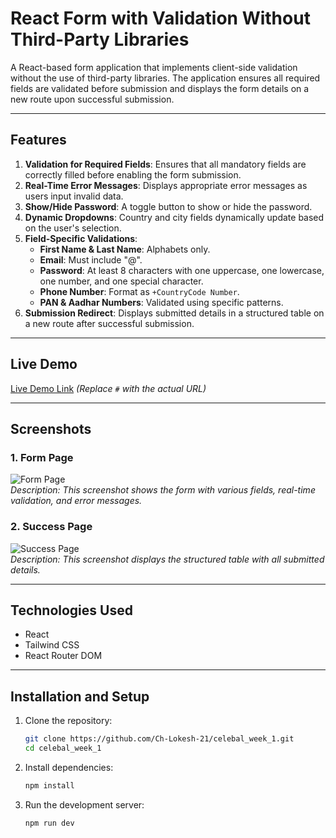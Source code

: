 # React Form with Validation Without Third-Party Libraries

A React-based form application that implements client-side validation without the use of third-party libraries. The application ensures all required fields are validated before submission and displays the form details on a new route upon successful submission.

---

## Features

1. **Validation for Required Fields**: Ensures that all mandatory fields are correctly filled before enabling the form submission.
2. **Real-Time Error Messages**: Displays appropriate error messages as users input invalid data.
3. **Show/Hide Password**: A toggle button to show or hide the password.
4. **Dynamic Dropdowns**: Country and city fields dynamically update based on the user's selection.
5. **Field-Specific Validations**:
   - **First Name & Last Name**: Alphabets only.
   - **Email**: Must include "@".
   - **Password**: At least 8 characters with one uppercase, one lowercase, one number, and one special character.
   - **Phone Number**: Format as `+CountryCode Number`.
   - **PAN & Aadhar Numbers**: Validated using specific patterns.
6. **Submission Redirect**: Displays submitted details in a structured table on a new route after successful submission.

---

## Live Demo

[Live Demo Link](#) *(Replace `#` with the actual URL)*

---

## Screenshots

### 1. Form Page
![Form Page](screenshot-form.png)  
*Description: This screenshot shows the form with various fields, real-time validation, and error messages.*

### 2. Success Page
![Success Page](screenshot-success.png)  
*Description: This screenshot displays the structured table with all submitted details.*

---

## Technologies Used

- React
- Tailwind CSS
- React Router DOM

---

## Installation and Setup

1. Clone the repository:
   ```bash
   git clone https://github.com/Ch-Lokesh-21/celebal_week_1.git
   cd celebal_week_1
2. Install dependencies:
    ```bash
    npm install
3. Run the development server:
    ```bash
    npm run dev
